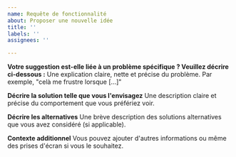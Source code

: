 ```yaml
---
name: Requête de fonctionnalité
about: Proposer une nouvelle idée
title: ''
labels: ''
assignees: ''

---
```


**Votre suggestion est-elle liée à un problème spécifique ? Veuillez décrire ci-dessous :**
Une explication claire, nette et précise du problème. Par exemple, "celà me frustre lorsque [...]"

**Décrire la solution telle que vous l'envisagez**
Une description claire et précise du comportement que vous préfériez voir.

**Décrire les alternatives**
Une brève description des solutions alternatives que vous avez considéré (si applicable).

**Contexte additionnel**
Vous pouvez ajouter d'autres informations ou même des prises d'écran si vous le souhaitez.
